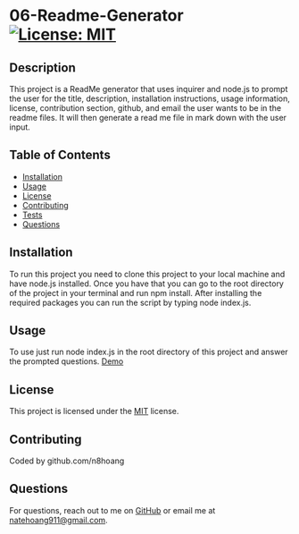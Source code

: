 
# 06-Readme-Generator [![License: MIT](https://img.shields.io/badge/License-MIT-yellow.svg)](https://opensource.org/licenses/MIT)

## Description

This project is a ReadMe generator that uses inquirer and node.js to prompt the user for the title, description, installation instructions, usage information, license, contribution section, github, and email the user wants to be in the readme files. It will then generate a read me file in mark down with the user input.

## Table of Contents

- [Installation](#installation)
- [Usage](#usage)
- [License](#license)
- [Contributing](#contributing)
- [Tests](#tests)
- [Questions](#questions)

## Installation

To run this project you need to clone this project to your local machine and have node.js installed. Once you have that you can go to the root directory of the project in your terminal and run npm install. After installing the required packages you can run the script by typing node index.js.

## Usage

To use just run node index.js in the root directory of this project and answer the prompted questions.
[Demo](https://github.com/n8hoang/09-challenge-ReadMe-gen/assets/131079293/eaf39904-c4a3-4e48-bf02-f3a6362bcae5)

## License

This project is licensed under the [MIT](https://opensource.org/licenses/MIT) license.

## Contributing

Coded by github.com/n8hoang

## Questions

For questions, reach out to me on [GitHub](https://github.com/n8hoang) or email me at natehoang911@gmail.com.
